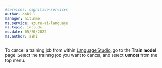 ```yaml
---
#services: cognitive-services
author: aahill
manager: nitinme
ms.service: azure-ai-language
ms.topic: include
ms.date: 05/20/2022
ms.author: aahi
---
```


To cancel a training job from within [Language Studio](https://aka.ms/laguageStudio), go to the **Train model** page. Select the training job you want to cancel, and select **Cancel** from the top menu. 
